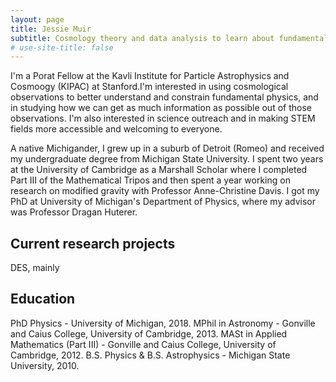 ```yaml
---
layout: page
title: Jessie Muir 
subtitle: Cosmology theory and data analysis to learn about fundamental physics. Porat Fellow at KIPAC, Stanford. 
# use-site-title: false
---
```


I'm a Porat Fellow at the Kavli Institute for Particle Astrophysics and Cosmoogy (KIPAC) at Stanford.I'm interested in using cosmological observations to better understand and constrain fundamental physics, and in studying how we can get as much information as possible out of those observations. I'm also interested in science outreach and in making STEM fields more accessible and welcoming to everyone.

A native Michigander, I grew up in a suburb of Detroit (Romeo) and received my undergraduate degree from Michigan State University. I spent two years at the University of Cambridge as a Marshall Scholar where I completed Part III of the Mathematical Tripos and then spent a year working on research on modified gravity with Professor Anne-Christine Davis.  I got my PhD at University of Michigan's Department of Physics, where my advisor was Professor Dragan Huterer.

## Current research projects

DES, mainly 

## Education

PhD Physics - University of Michigan, 2018.
MPhil in Astronomy - Gonville and Caius College, University of Cambridge, 2013.
MASt in Applied Mathematics (Part III) - Gonville and Caius College, University of Cambridge, 2012. 
B.S. Physics & B.S. Astrophysics - Michigan State University, 2010.
